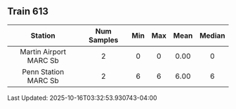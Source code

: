 ## Train 613

| Station | Num Samples | Min | Max | Mean | Median |
| :-----: | :---------: | :-: | :-: | :--: | :----: |
| Martin Airport MARC Sb | 2 | 0 | 0 | 0.00 | 0 |
| Penn Station MARC Sb | 2 | 6 | 6 | 6.00 | 6 |


Last Updated: 2025-10-16T03:32:53.930743-04:00